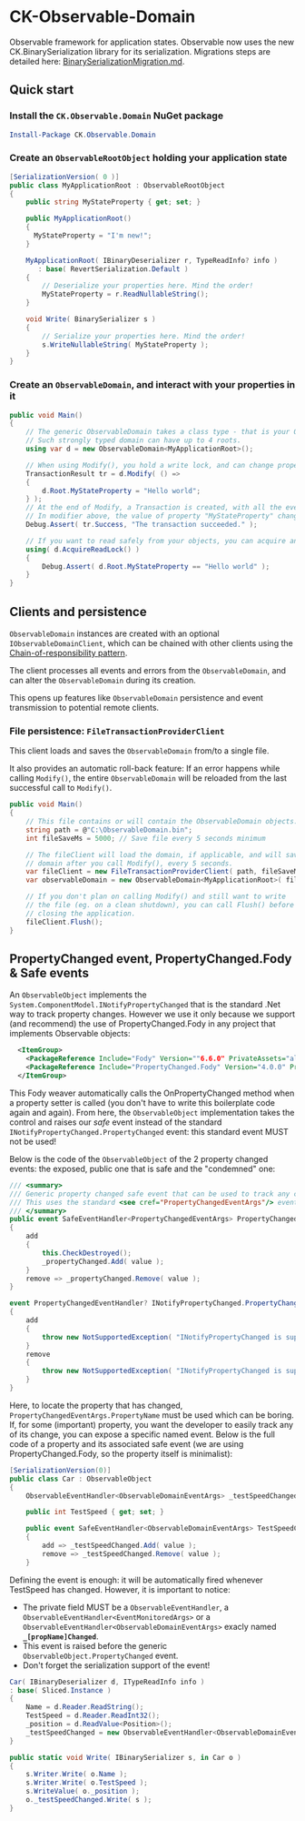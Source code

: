 # CK-Observable-Domain

Observable framework for application states.
Observable now uses the new CK.BinarySerialization library for its serialization. Migrations
steps are detailed here: [BinarySerializationMigration.md](BinarySerializationMigration.md).

## Quick start

### Install the `CK.Observable.Domain` NuGet package

```ps1
Install-Package CK.Observable.Domain
```

### Create an `ObservableRootObject` holding your application state

```csharp
[SerializationVersion( 0 )]
public class MyApplicationRoot : ObservableRootObject
{
    public string MyStateProperty { get; set; }

    public MyApplicationRoot()
    {
      MyStateProperty = "I'm new!";
    }

    MyApplicationRoot( IBinaryDeserializer r, TypeReadInfo? info )
       : base( RevertSerialization.Default )
    {
        // Deserialize your properties here. Mind the order!
        MyStateProperty = r.ReadNullableString();
    }

    void Write( BinarySerializer s )
    {
        // Serialize your properties here. Mind the order!
        s.WriteNullableString( MyStateProperty );
    }
}
```

### Create an `ObservableDomain`, and interact with your properties in it

```csharp
public void Main()
{
    // The generic ObservableDomain takes a class type - that is your ObservableRootObject.
    // Such strongly typed domain can have up to 4 roots.
    using var d = new ObservableDomain<MyApplicationRoot>();

    // When using Modify(), you hold a write lock, and can change properties.
    TransactionResult tr = d.Modify( () =>
    {
        d.Root.MyStateProperty = "Hello world";
    } );
    // At the end of Modify, a Transaction is created, with all the events that happened inside it.
    // In modifier above, the value of property "MyStateProperty" changed: there is an event for it.
    Debug.Assert( tr.Success, "The transaction succeeded." );

    // If you want to read safely from your objects, you can acquire and release a disposable read-only lock.
    using( d.AcquireReadLock() )
    {
        Debug.Assert( d.Root.MyStateProperty == "Hello world" );
    }
}
```

## Clients and persistence

`ObservableDomain` instances are created with an optional `IObservableDomainClient`, which can be chained with other clients using the [Chain-of-responsibility pattern](https://en.wikipedia.org/wiki/Chain-of-responsibility_pattern).

The client processes all events and errors from the `ObservableDomain`, and can alter the `ObservableDomain` during its creation.

This opens up features like `ObservableDomain` persistence and event transmission to potential remote clients.

### File persistence: `FileTransactionProviderClient`

This client loads and saves the `ObservableDomain` from/to a single file.

It also provides an automatic roll-back feature: If an error happens while calling `Modify()`, the entire `ObservableDomain` will be reloaded from the last successful call to `Modify()`.

```csharp
public void Main()
{
    // This file contains or will contain the ObservableDomain objects.
    string path = @"C:\ObservableDomain.bin"; 
    int fileSaveMs = 5000; // Save file every 5 seconds minimum

    // The fileClient will load the domain, if applicable, and will save the
    // domain after you call Modify(), every 5 seconds.
    var fileClient = new FileTransactionProviderClient( path, fileSaveMs );
    var observableDomain = new ObservableDomain<MyApplicationRoot>( fileClient );

    // If you don't plan on calling Modify() and still want to write
    // the file (eg. on a clean shutdown), you can call Flush() before
    // closing the application.
    fileClient.Flush();
}
```
## PropertyChanged event, PropertyChanged.Fody & Safe events

An `ObservableObject` implements the `System.ComponentModel.INotifyPropertyChanged` that is the standard .Net way to track property changes.
However we use it only because we support (and recommend) the use of PropertyChanged.Fody in any project that implements Observable objects:

```xml
  <ItemGroup>
    <PackageReference Include="Fody" Version=""6.6.0" PrivateAssets="all" />
    <PackageReference Include="PropertyChanged.Fody" Version="4.0.0" PrivateAssets="all" />
  </ItemGroup>
```

This Fody weaver automatically calls the OnPropertyChanged method when a property setter is called (you don't have to write this boilerplate code again and again).
From here, the `ObservableObject` implementation takes the control and raises our *safe* event instead of the standard `INotifyPropertyChanged.PropertyChanged` event:
this standard event MUST not be used!

Below is the code of the `ObservableObject` of the 2 property changed events: the exposed, public one that is safe and the "condemned" one:

```csharp
/// <summary>
/// Generic property changed safe event that can be used to track any change on observable properties (by name).
/// This uses the standard <see cref="PropertyChangedEventArgs"/> event.
/// </summary>
public event SafeEventHandler<PropertyChangedEventArgs> PropertyChanged
{
    add
    {
        this.CheckDestroyed();
        _propertyChanged.Add( value );
    }
    remove => _propertyChanged.Remove( value );
}

event PropertyChangedEventHandler? INotifyPropertyChanged.PropertyChanged
{
    add
    {
        throw new NotSupportedException( "INotifyPropertyChanged is supported only because PropertyChanged.Fody requires it. It must not be used." );
    }
    remove
    {
        throw new NotSupportedException( "INotifyPropertyChanged is supported only because PropertyChanged.Fody requires it. It must not be used." );
    }
}
```
Here, to locate the property that has changed, `PropertyChangedEventArgs.PropertyName` must be used which can be boring.
If, for some (important) property, you want the developer to easily track any of its change, you can expose a specific named event. Below is the full 
code of a property and its associated safe event (we are using PropertyChanged.Fody, so the property itself is minimalist):  

```csharp
[SerializationVersion(0)]
public class Car : ObservableObject
{
    ObservableEventHandler<ObservableDomainEventArgs> _testSpeedChanged;

    public int TestSpeed { get; set; }

    public event SafeEventHandler<ObservableDomainEventArgs> TestSpeedChanged
    {
        add => _testSpeedChanged.Add( value );
        remove => _testSpeedChanged.Remove( value );
    }
```

Defining the event is enough: it will be automatically fired whenever TestSpeed has changed. However, it is important to notice:
- The private field MUST be a `ObservableEventHandler`, a `ObservableEventHandler<EventMonitoredArgs>` or a `ObservableEventHandler<ObservableDomainEventArgs>` exacly named **`_[propName]Changed`**.
- This event is raised before the generic `ObservableObject.PropertyChanged` event.
- Don't forget the serialization support of the event!

```csharp
Car( IBinaryDeserializer d, ITypeReadInfo info )
: base( Sliced.Instance )
{
    Name = d.Reader.ReadString();
    TestSpeed = d.Reader.ReadInt32();
    _position = d.ReadValue<Position>();
    _testSpeedChanged = new ObservableEventHandler<ObservableDomainEventArgs>( d );
}

public static void Write( IBinarySerializer s, in Car o )
{
    s.Writer.Write( o.Name );
    s.Writer.Write( o.TestSpeed );
    s.WriteValue( o._position );
    o._testSpeedChanged.Write( s );
}
```



